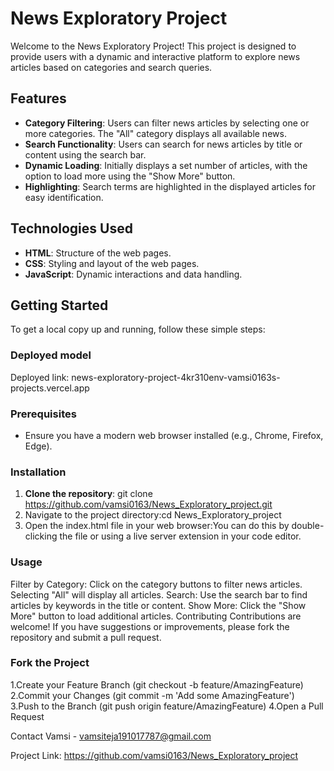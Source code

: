 # News Exploratory Project

Welcome to the News Exploratory Project! This project is designed to provide users with a dynamic and interactive platform to explore news articles based on categories and search queries.

## Features

- **Category Filtering**: Users can filter news articles by selecting one or more categories. The "All" category displays all available news.
- **Search Functionality**: Users can search for news articles by title or content using the search bar.
- **Dynamic Loading**: Initially displays a set number of articles, with the option to load more using the "Show More" button.
- **Highlighting**: Search terms are highlighted in the displayed articles for easy identification.

## Technologies Used

- **HTML**: Structure of the web pages.
- **CSS**: Styling and layout of the web pages.
- **JavaScript**: Dynamic interactions and data handling.

## Getting Started

To get a local copy up and running, follow these simple steps:
### Deployed model
Deployed link: news-exploratory-project-4kr310env-vamsi0163s-projects.vercel.app
### Prerequisites

- Ensure you have a modern web browser installed (e.g., Chrome, Firefox, Edge).

### Installation

1. **Clone the repository**: git clone https://github.com/vamsi0163/News_Exploratory_project.git
2. Navigate to the project directory:cd News_Exploratory_project
3. Open the index.html file in your web browser:You can do this by double-clicking the file or using a live server extension in your code editor.

### Usage
Filter by Category: Click on the category buttons to filter news articles. Selecting "All" will display all articles.
Search: Use the search bar to find articles by keywords in the title or content.
Show More: Click the "Show More" button to load additional articles.
Contributing
Contributions are welcome! If you have suggestions or improvements, please fork the repository and submit a pull request.

### Fork the Project
1.Create your Feature Branch (git checkout -b feature/AmazingFeature)
2.Commit your Changes (git commit -m 'Add some AmazingFeature')
3.Push to the Branch (git push origin feature/AmazingFeature)
4.Open a Pull Request

Contact
Vamsi - vamsiteja191017787@gmail.com

Project Link: https://github.com/vamsi0163/News_Exploratory_project


